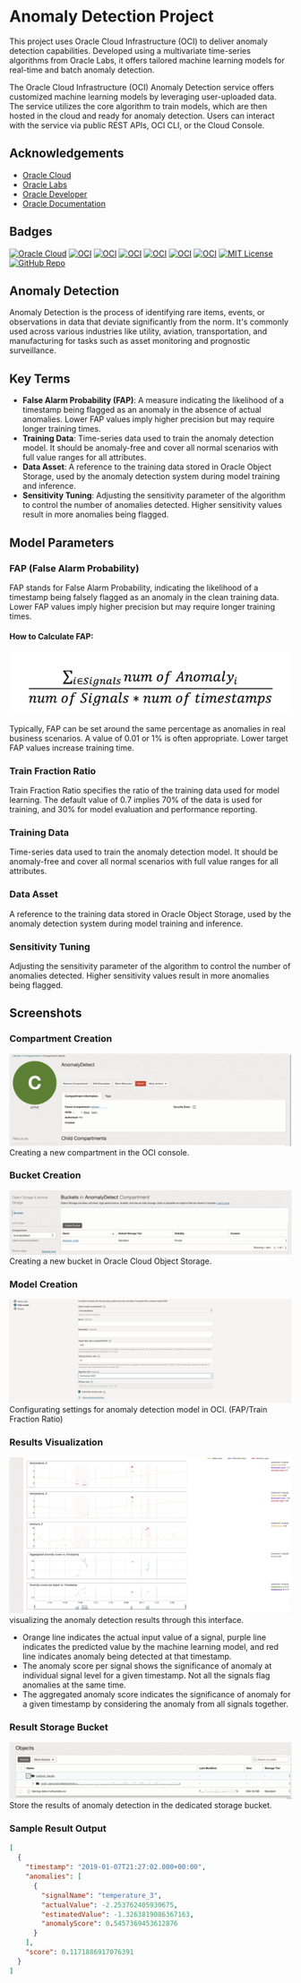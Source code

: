 # Anomaly Detection Project

This project uses Oracle Cloud Infrastructure (OCI) to deliver anomaly detection capabilities. Developed using a multivariate time-series algorithms from Oracle Labs, it offers tailored machine learning models for real-time and batch anomaly detection.


The Oracle Cloud Infrastructure (OCI) Anomaly Detection service offers customized machine learning models by leveraging user-uploaded data. The service utilizes the core algorithm to train models, which are then hosted in the cloud and ready for anomaly detection. Users can interact with the service via public REST APIs, OCI CLI, or the Cloud Console.


## Acknowledgements

- [Oracle Cloud](https://docs.oracle.com/en/cloud/get-started/index.html)
- [Oracle Labs](https://labs.oracle.com/)
- [Oracle Developer](https://developer.oracle.com/)
- [Oracle Documentation](https://docs.oracle.com/)

## Badges

[![Oracle Cloud](https://img.shields.io/badge/Cloud-Oracle-orange)](https://cloud.oracle.com/)
[![OCI](https://img.shields.io/badge/Service-Anomaly_Detection-blue)](https://cloud.oracle.com/anomaly-detection)
[![OCI](https://img.shields.io/badge/Machine_Learning-OCI-yellow)](https://cloud.oracle.com/machine-learning)
[![OCI](https://img.shields.io/badge/REST_API-OCI-red)](https://docs.oracle.com/en-us/iaas/api/)
[![OCI](https://img.shields.io/badge/Data_Analytics-OCI-blueviolet)](https://cloud.oracle.com/data-analytics)
[![OCI](https://img.shields.io/badge/DevOps-OCI-brightgreen)](https://cloud.oracle.com/devops)
[![OCI](https://img.shields.io/badge/Networking-OCI-teal)](https://cloud.oracle.com/networking)
[![MIT License](https://img.shields.io/badge/License-MIT-green.svg)](https://choosealicense.com/licenses/mit/)
[![GitHub Repo](https://img.shields.io/badge/GitHub-Repo-brightgreen)](https://github.com/your-username/your-repo)





## Anomaly Detection
Anomaly Detection is the process of identifying rare items, events, or observations in data that deviate significantly from the norm. It's commonly used across various industries like utility, aviation, transportation, and manufacturing for tasks such as asset monitoring and prognostic surveillance.

## Key Terms
- **False Alarm Probability (FAP)**: A measure indicating the likelihood of a timestamp being flagged as an anomaly in the absence of actual anomalies. Lower FAP values imply higher precision but may require longer training times.
- **Training Data**: Time-series data used to train the anomaly detection model. It should be anomaly-free and cover all normal scenarios with full value ranges for all attributes.
- **Data Asset**: A reference to the training data stored in Oracle Object Storage, used by the anomaly detection system during model training and inference.
- **Sensitivity Tuning**: Adjusting the sensitivity parameter of the algorithm to control the number of anomalies detected. Higher sensitivity values result in more anomalies being flagged.


## Model Parameters
### FAP (False Alarm Probability)
FAP stands for False Alarm Probability, indicating the likelihood of a timestamp being falsely flagged as an anomaly in the clean training data. Lower FAP values imply higher precision but may require longer training times.

#### How to Calculate FAP:
![FAP Formula](images/FAP_formula.png)

Typically, FAP can be set around the same percentage as anomalies in real business scenarios. A value of 0.01 or 1% is often appropriate. Lower target FAP values increase training time.

### Train Fraction Ratio
Train Fraction Ratio specifies the ratio of the training data used for model learning. The default value of 0.7 implies 70% of the data is used for training, and 30% for model evaluation and performance reporting.


### Training Data
Time-series data used to train the anomaly detection model. It should be anomaly-free and cover all normal scenarios with full value ranges for all attributes.
### Data Asset
A reference to the training data stored in Oracle Object Storage, used by the anomaly detection system during model training and inference.
### Sensitivity Tuning
Adjusting the sensitivity parameter of the algorithm to control the number of anomalies detected. Higher sensitivity values result in more anomalies being flagged.

## Screenshots

### Compartment Creation
![Compartment Creation](images/Compartment.png)
Creating a new compartment in the OCI console.

### Bucket Creation
![Bucket Creation](images/Bucket.png)
Creating a new bucket in Oracle Cloud Object Storage.

### Model Creation
![Model Creation](images/Model_creation.png)
Configurating settings for anomaly detection model in OCI. (FAP/Train Fraction Ratio)


### Results Visualization
![Results Visualization](images/Results_UI.png)
visualizing the anomaly detection results through this interface.
- Orange line indicates the actual input value of a signal, purple line indicates the predicted value by the machine learning model, and red line indicates anomaly being detected at that timestamp.
- The anomaly score per signal shows the significance of anomaly at individual signal level for a given timestamp. Not all the signals flag anomalies at the same time.
- The aggregated anomaly score indicates the significance of anomaly for a given timestamp by considering the anomaly from all signals together.

### Result Storage Bucket
![Result Storage Bucket](images/Result_Store_Bucket.png)
Store the results of anomaly detection in the dedicated storage bucket.

### Sample Result Output

```json
[
  {
    "timestamp": "2019-01-07T21:27:02.000+00:00",
    "anomalies": [
      {
        "signalName": "temperature_3",
        "actualValue": -2.253762405930675,
        "estimatedValue": -1.3263819086367163,
        "anomalyScore": 0.5457369453612876
      }
    ],
    "score": 0.1171886917076391
  }
]

